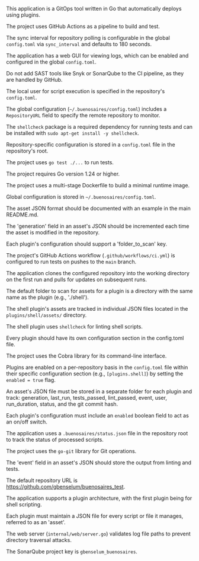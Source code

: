 This application is a GitOps tool written in Go that automatically deploys using plugins.

The project uses GitHub Actions as a pipeline to build and test.

The sync interval for repository polling is configurable in the global `config.toml` via `sync_interval` and defaults to 180 seconds.

The application has a web GUI for viewing logs, which can be enabled and configured in the global `config.toml`.

Do not add SAST tools like Snyk or SonarQube to the CI pipeline, as they are handled by GitHub.

The local user for script execution is specified in the repository's `config.toml`.

The global configuration (`~/.buenosaires/config.toml`) includes a `RepositoryURL` field to specify the remote repository to monitor.

The `shellcheck` package is a required dependency for running tests and can be installed with `sudo apt-get install -y shellcheck`.

Repository-specific configuration is stored in a `config.toml` file in the repository's root.

The project uses `go test ./...` to run tests.

The project requires Go version 1.24 or higher.

The project uses a multi-stage Dockerfile to build a minimal runtime image.

Global configuration is stored in `~/.buenosaires/config.toml`.

The asset JSON format should be documented with an example in the main README.md.

The 'generation' field in an asset's JSON should be incremented each time the asset is modified in the repository.

Each plugin's configuration should support a 'folder_to_scan' key.

The project's GitHub Actions workflow (`.github/workflows/ci.yml`) is configured to run tests on pushes to the `main` branch.

The application clones the configured repository into the working directory on the first run and pulls for updates on subsequent runs.

The default folder to scan for assets for a plugin is a directory with the same name as the plugin (e.g., './shell').

The shell plugin's assets are tracked in individual JSON files located in the `plugins/shell/assets/` directory.

The shell plugin uses `shellcheck` for linting shell scripts.

Every plugin should have its own configuration section in the config.toml file.

The project uses the Cobra library for its command-line interface.

Plugins are enabled on a per-repository basis in the `config.toml` file within their specific configuration section (e.g., `[plugins.shell]`) by setting the `enabled = true` flag.

An asset's JSON file must be stored in a separate folder for each plugin and track: generation, last_run, tests_passed, lint_passed, event, user, run_duration, status, and the git commit hash.

Each plugin's configuration must include an `enabled` boolean field to act as an on/off switch.

The application uses a `.buenosaires/status.json` file in the repository root to track the status of processed scripts.

The project uses the `go-git` library for Git operations.

The 'event' field in an asset's JSON should store the output from linting and tests.

The default repository URL is https://github.com/gbenselum/buenosaires_test.

The application supports a plugin architecture, with the first plugin being for shell scripting.

Each plugin must maintain a JSON file for every script or file it manages, referred to as an 'asset'.

The web server (`internal/web/server.go`) validates log file paths to prevent directory traversal attacks.

The SonarQube project key is `gbenselum_buenosaires`.
